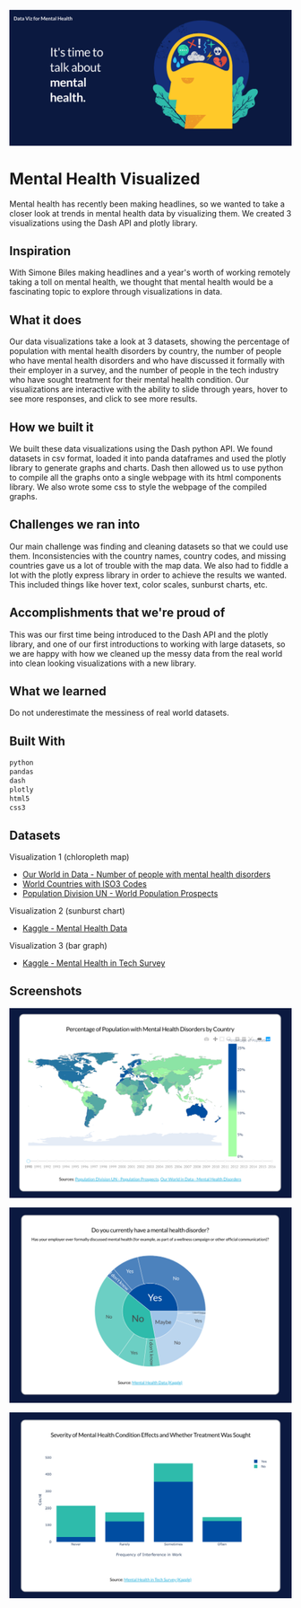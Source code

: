 ![Hero](https://github.com/Suchisrit/dataviz-for-mental-health/blob/master/screenshots/hero.png)

# Mental Health Visualized

Mental health has recently been making headlines, so we wanted to take a closer look at trends in mental health data by visualizing them. We created 3 visualizations using the Dash API and plotly library.

## Inspiration
With Simone Biles making headlines and a year's worth of working remotely taking a toll on mental health, we thought that mental health would be a fascinating topic to explore through visualizations in data.

## What it does
Our data visualizations take a look at 3 datasets, showing the percentage of population with mental health disorders by country, the number of people who have mental health disorders and who have discussed it formally with their employer in a survey, and the number of people in the tech industry who have sought treatment for their mental health condition. Our visualizations are interactive with the ability to slide through years, hover to see more responses, and click to see more results.

## How we built it
We built these data visualizations using the Dash python API. We found datasets in csv format, loaded it into panda dataframes and used the plotly library to generate graphs and charts. Dash then allowed us to use python to compile all the graphs onto a single webpage with its html components library. We also wrote some css to style the webpage of the compiled graphs.

## Challenges we ran into
Our main challenge was finding and cleaning datasets so that we could use them. Inconsistencies with the country names, country codes, and missing countries gave us a lot of trouble with the map data. We also had to fiddle a lot with the plotly express library in order to achieve the results we wanted. This included things like hover text, color scales, sunburst charts, etc.

## Accomplishments that we're proud of
This was our first time being introduced to the Dash API and the plotly library, and one of our first introductions to working with large datasets, so we are happy with how we cleaned up the messy data from the real world into clean looking visualizations with a new library.

## What we learned
Do not underestimate the messiness of real world datasets.

## Built With

    python
    pandas
    dash 
    plotly 
    html5 
    css3 

## Datasets
Visualization 1 (chloropleth map)
- [Our World in Data - Number of people with mental health disorders](https://ourworldindata.org/grapher/people-with-mental-health-disorders)
- [World Countries with ISO3 Codes](https://raw.githubusercontent.com/plotly/datasets/master/2014_world_gdp_with_codes.csv)
- [Population Division UN - World Population Prospects](https://population.un.org/wpp/Download/Standard/CSV/)

Visualization 2 (sunburst chart)
- [Kaggle - Mental Health Data](https://www.kaggle.com/ron2112/mental-health-data?select=Mental+Health+Data.csv)

Visualization 3 (bar graph)
- [Kaggle - Mental Health in Tech Survey](https://www.kaggle.com/osmi/mental-health-in-tech-survey)

## Screenshots

![viz-1](https://github.com/Suchisrit/dataviz-for-mental-health/blob/master/screenshots/viz-1.png)

![viz-2](https://github.com/Suchisrit/dataviz-for-mental-health/blob/master/screenshots/viz-2.png)

![viz-3](https://github.com/Suchisrit/dataviz-for-mental-health/blob/master/screenshots/viz-3.png)